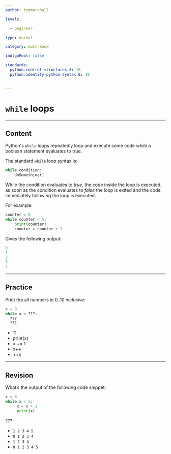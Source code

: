 ```yaml
---
author: tommarshall

levels:

  - beginner

type: normal

category: must-know

inAlgoPool: false

standards:
  python.control-structures.3: 10
  python.identify-python-syntax.0: 10


---
```


# `while` loops

---
## Content

Python's `while` loops repeatedly loop and execute some code *while* a boolean statement evaluates to true.

The standard `while` loop syntax is:

```python
while condition:
    doSomething()
```

While the condition evaluates to *true*, the code inside the loop is executed, as soon as the condition evaluates to *false* the loop is exited and the code immediately following the loop is executed.

For example:

```python
counter = 0
while counter < 5:
    print(counter)
    counter = counter + 1
```
Gives the following output:

```python
0
1
2
3
4
```

---
## Practice

Print the  all numbers in 0..10 _inclusive_:
```python
x = 0
while x < ???:
  ???
  ???
```

* 11
* print(x)
* x += 1
* x++
* ++x

---
## Revision

What’s the output of the following code snippet:

```python
x = 0
while x < 5:
     x = x + 1
     print(x)
```
???


* `1 2 3 4 5`
* `0 1 2 3 4`
* `1 2 3 4`
* `0 1 2 3 4 5`
 
